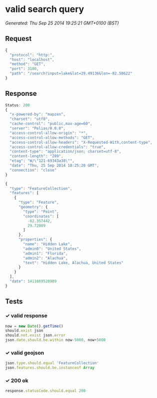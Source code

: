 # valid search query

*Generated: Thu Sep 25 2014 19:25:21 GMT+0100 (BST)*
## Request
```javascript
{
  "protocol": "http:",
  "host": "localhost",
  "method": "GET",
  "port": 3100,
  "path": "/search?input=lake&lat=29.49136&lon=-82.50622"
}
```

## Response
```javascript
Status: 200
{
  "x-powered-by": "mapzen",
  "charset": "utf8",
  "cache-control": "public,max-age=60",
  "server": "Pelias/0.0.0",
  "access-control-allow-origin": "*",
  "access-control-allow-methods": "GET",
  "access-control-allow-headers": "X-Requested-With,content-type",
  "access-control-allow-credentials": "true",
  "content-type": "application/json; charset=utf-8",
  "content-length": "289",
  "etag": "W/\"121-69343a38\"",
  "date": "Thu, 25 Sep 2014 18:25:20 GMT",
  "connection": "close"
}
```
```javascript
{
  "type": "FeatureCollection",
  "features": [
    {
      "type": "Feature",
      "geometry": {
        "type": "Point",
        "coordinates": [
          -82.357442,
          29.72089
        ]
      },
      "properties": {
        "name": "Hidden Lake",
        "admin0": "United States",
        "admin1": "Florida",
        "admin2": "Alachua",
        "text": "Hidden Lake, Alachua, United States"
      }
    }
  ],
  "date": 1411669520989
}
```

## Tests

### ✓ valid response
```javascript
now = new Date().getTime()
should.exist json
should.not.exist json.error
json.date.should.be.within now-5000, now+5000
```

### ✓ valid geojson
```javascript
json.type.should.equal 'FeatureCollection'
json.features.should.be.instanceof Array
```

### ✓ 200 ok
```javascript
response.statusCode.should.equal 200
```

